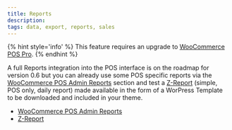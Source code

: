 ```yaml
---
title: Reports
description:  
tags: data, export, reports, sales
---
```


{% hint style='info' %}
This feature requires an upgrade to [WooCommerce POS Pro](http://wcpos.com/pro).
{% endhint %}

A full Reports integration into the POS interface is on the roadmap for version 0.6 but you can already use some POS specific reports via the [WooCommerce POS Admin Reports](/reports/wc-admin-reports.md) section and test a [Z-Report](/reports/z-report.md) (simple, POS only, daily report) made available in the form of a WorPress Template to be downloaded and included in your theme.

- [WooCommerce POS Admin Reports](/reports/wc-admin-reports.md)
- [Z-Report](/reports/z-report.md)